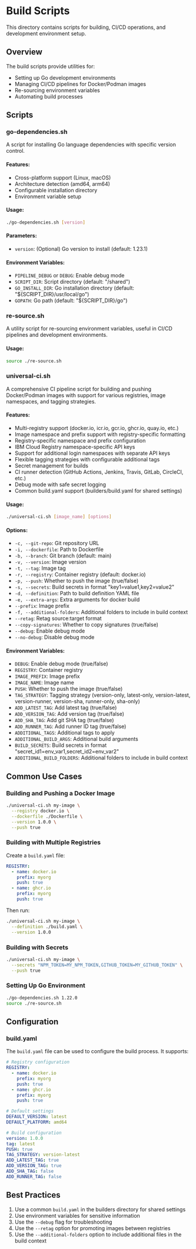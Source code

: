 # Build Scripts

This directory contains scripts for building, CI/CD operations, and development environment setup.

## Overview

The build scripts provide utilities for:
- Setting up Go development environments
- Managing CI/CD pipelines for Docker/Podman images
- Re-sourcing environment variables
- Automating build processes

## Scripts

### go-dependencies.sh

A script for installing Go language dependencies with specific version control.

#### Features:
- Cross-platform support (Linux, macOS)
- Architecture detection (amd64, arm64)
- Configurable installation directory
- Environment variable setup

#### Usage:
```bash
./go-dependencies.sh [version]
```

#### Parameters:
- `version`: (Optional) Go version to install (default: 1.23.1)

#### Environment Variables:
- `PIPELINE_DEBUG` or `DEBUG`: Enable debug mode
- `SCRIPT_DIR`: Script directory (default: "/shared")
- `GO_INSTALL_DIR`: Go installation directory (default: "${SCRIPT_DIR}/usr/local/go")
- `GOPATH`: Go path (default: "${SCRIPT_DIR}/go")

### re-source.sh

A utility script for re-sourcing environment variables, useful in CI/CD pipelines and development environments.

#### Usage:
```bash
source ./re-source.sh
```

### universal-ci.sh

A comprehensive CI pipeline script for building and pushing Docker/Podman images with support for various registries, image namespaces, and tagging strategies.

#### Features:
- Multi-registry support (docker.io, icr.io, gcr.io, ghcr.io, quay.io, etc.)
- Image namespace and prefix support with registry-specific formatting
- Registry-specific namespace and prefix configuration
- IBM Cloud Registry namespace-specific API keys
- Support for additional login namespaces with separate API keys
- Flexible tagging strategies with configurable additional tags
- Secret management for builds
- CI runner detection (GitHub Actions, Jenkins, Travis, GitLab, CircleCI, etc.)
- Debug mode with safe secret logging
- Common build.yaml support (builders/build.yaml for shared settings)

#### Usage:
```bash
./universal-ci.sh [image_name] [options]
```

#### Options:
- `-c, --git-repo`: Git repository URL
- `-i, --dockerfile`: Path to Dockerfile
- `-b, --branch`: Git branch (default: main)
- `-v, --version`: Image version
- `-t, --tag`: Image tag
- `-r, --registry`: Container registry (default: docker.io)
- `-p, --push`: Whether to push the image (true/false)
- `-s, --secrets`: Build secrets in format "key1=value1,key2=value2"
- `-d, --definition`: Path to build definition YAML file
- `-e, --extra-args`: Extra arguments for docker build
- `--prefix`: Image prefix
- `-f, --additional-folders`: Additional folders to include in build context
- `--retag`: Retag source:target format
- `--copy-signatures`: Whether to copy signatures (true/false)
- `--debug`: Enable debug mode
- `--no-debug`: Disable debug mode

#### Environment Variables:
- `DEBUG`: Enable debug mode (true/false)
- `REGISTRY`: Container registry
- `IMAGE_PREFIX`: Image prefix
- `IMAGE_NAME`: Image name
- `PUSH`: Whether to push the image (true/false)
- `TAG_STRATEGY`: Tagging strategy (version-only, latest-only, version-latest, version-runner, version-sha, runner-only, sha-only)
- `ADD_LATEST_TAG`: Add latest tag (true/false)
- `ADD_VERSION_TAG`: Add version tag (true/false)
- `ADD_SHA_TAG`: Add git SHA tag (true/false)
- `ADD_RUNNER_TAG`: Add runner ID tag (true/false)
- `ADDITIONAL_TAGS`: Additional tags to apply
- `ADDITIONAL_BUILD_ARGS`: Additional build arguments
- `BUILD_SECRETS`: Build secrets in format "secret_id1=env_var1,secret_id2=env_var2"
- `ADDITIONAL_BUILD_FOLDERS`: Additional folders to include in build context

## Common Use Cases

### Building and Pushing a Docker Image

```bash
./universal-ci.sh my-image \
  --registry docker.io \
  --dockerfile ./Dockerfile \
  --version 1.0.0 \
  --push true
```

### Building with Multiple Registries

Create a `build.yaml` file:

```yaml
REGISTRY:
  - name: docker.io
    prefix: myorg
    push: true
  - name: ghcr.io
    prefix: myorg
    push: true
```

Then run:

```bash
./universal-ci.sh my-image \
  --definition ./build.yaml \
  --version 1.0.0
```

### Building with Secrets

```bash
./universal-ci.sh my-image \
  --secrets "NPM_TOKEN=MY_NPM_TOKEN,GITHUB_TOKEN=MY_GITHUB_TOKEN" \
  --push true
```

### Setting Up Go Environment

```bash
./go-dependencies.sh 1.22.0
source ./re-source.sh
```

## Configuration

### build.yaml

The `build.yaml` file can be used to configure the build process. It supports:

```yaml
# Registry configuration
REGISTRY:
  - name: docker.io
    prefix: myorg
    push: true
  - name: ghcr.io
    prefix: myorg
    push: true

# Default settings
DEFAULT_VERSION: latest
DEFAULT_PLATFORM: amd64

# Build configuration
version: 1.0.0
tag: latest
PUSH: true
TAG_STRATEGY: version-latest
ADD_LATEST_TAG: true
ADD_VERSION_TAG: true
ADD_SHA_TAG: false
ADD_RUNNER_TAG: false
```

## Best Practices

1. Use a common `build.yaml` in the builders directory for shared settings
2. Use environment variables for sensitive information
3. Use the `--debug` flag for troubleshooting
4. Use the `--retag` option for promoting images between registries
5. Use the `--additional-folders` option to include additional files in the build context